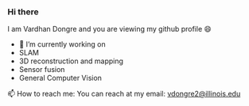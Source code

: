 ### Hi there 
I am Vardhan Dongre and you are viewing my github profile 😄
- 🔭 I’m currently working on 
- SLAM
- 3D reconstruction and mapping
- Sensor fusion
- General Computer Vision

📫 How to reach me: You can reach at my email: vdongre2@illinois.edu

<!--
**vardhandongre/vardhandongre** is a ✨ _special_ ✨ repository because its `README.md` (this file) appears on your GitHub profile.

Here are some ideas to get you started:

- 🔭 I’m currently working on ...
- 🌱 I’m currently learning ...
- 👯 I’m looking to collaborate on ...
- 🤔 I’m looking for help with ...
- 💬 Ask me about ...
- 📫 How to reach me: ...
- 😄 Pronouns: ...
- ⚡ Fun fact: ...
-->
